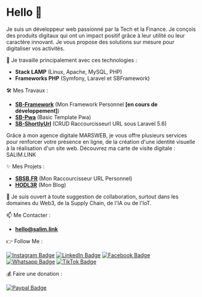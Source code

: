 # Hello 👋  
Je suis un développeur web passionné par la Tech et la Finance. Je conçois des produits digitaux qui ont un impact positif grâce à leur utilité ou leur caractère innovant. Je vous propose des solutions sur mesure pour digitaliser vos activités.

🚀 Je travaille principalement avec ces technologies :
- **Stack LAMP** (Linux, Apache, MySQL, PHP)
- **Frameworks PHP** (Symfony, Laravel et SBFramework)

🛠 Mes Travaux :
- **[SB-Framework](https://github.com/salimbenfarhat/SB-Framework)** (Mon Framework Personnel **[en cours de développement]**)
- **[SB-Pwa](https://github.com/salimbenfarhat/SB-Pwa)** (Basic Template Pwa)
- **[SB-ShortlyUrl](https://github.com/salimbenfarhat/SB-ShortlyUrl)** (CRUD Raccourcisseurl URL sous Laravel 5.6)

Grâce à mon agence digitale MARSWEB, je vous offre plusieurs services pour renforcer votre présence en ligne, de la création d'une identité visuelle à la réalisation d'un site web. Découvrez ma carte de visite digitale : SALIM.LINK

✨ Mes Projets :

- **[SBSB.FR](https://sbsb.fr)** (Mon Raccourcisseur URL Personnel)  
- **[HODL3R](https://hodl3r.com)** (Mon Blog)

💬 Je suis ouvert à toute suggestion de collaboration, surtout dans les domaines du Web3, de la Supply Chain, de l'IA ou de l'IoT.

📫 Me Contacter :
- **hello@salim.link**

👉 Follow Me :

[![Instagram Badge](https://img.shields.io/badge/-instagram-0077B5?style=flat-square&logo=instagram&logoColor=white&link=https://salim.link/instagram)](https://salim.link/instagram)
[![LinkedIn Badge](https://img.shields.io/badge/-linkedin-0077B5?style=flat-square&logo=linkedin&logoColor=white&link=https://salim.link/linkedin)](https://salim.link/linkedin)
[![Facebook Badge](https://img.shields.io/badge/-facebook-0077B5?style=flat-square&logo=facebook&logoColor=white&link=https://salim.link/facebook)](https://salim.link/facebook)
[![Whatsapp Badge](https://img.shields.io/badge/-whatsapp-0077B5?style=flat-square&logo=whatsapp&logoColor=white&link=https://salim.link/whatsapp)](https://salim.link/whatsapp)
[![TikTok Badge](https://img.shields.io/badge/-tiktok-0077B5?style=flat-square&logo=tiktok&logoColor=white&link=https://salim.link/tiktok)](https://salim.link/tiktok)


💰 Faire une donation :

[![Paypal Badge](https://img.shields.io/badge/-paypal-0077B5?style=flat-square&logo=paypal&logoColor=white&link=https://salim.link/paypal)](https://salim.link/paypal)
